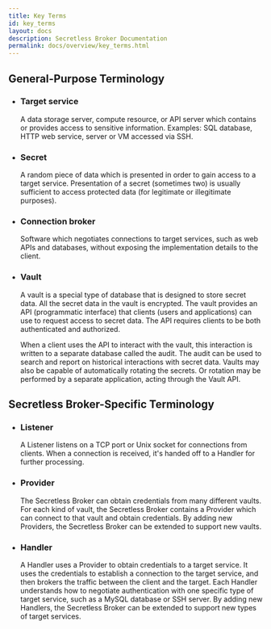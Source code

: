 ```yaml
---
title: Key Terms
id: key_terms
layout: docs
description: Secretless Broker Documentation
permalink: docs/overview/key_terms.html
---
```


## General-Purpose Terminology

- ### Target service

  A data storage server, compute resource, or API server which contains or provides access to sensitive information. Examples: SQL database, HTTP web service, server or VM accessed via SSH.

- ### Secret

  A random piece of data which is presented in order to gain access to a target service. Presentation of a secret (sometimes two) is usually sufficient to access protected data (for legitimate or illegitimate purposes).

- ### Connection broker

  Software which negotiates connections to target services, such as web APIs and databases, without exposing the implementation details to the client.

- ### Vault

  A vault is a special type of database that is designed to store secret data. All the secret data in the vault is encrypted. The vault provides an API (programmatic interface) that clients (users and applications) can use to request access to secret data. The API requires clients to be both authenticated and authorized.

  When a client uses the API to interact with the vault, this interaction is written to a separate database called the audit. The audit can be used to search and report on historical interactions with secret data. Vaults may also be capable of automatically rotating the secrets. Or rotation may be performed by a separate application, acting through the Vault API.

## Secretless Broker-Specific Terminology

- ### Listener

  A Listener listens on a TCP port or Unix socket for connections from clients. When a connection is received, it's handed off to a Handler for further processing.

- ### Provider

  The Secretless Broker can obtain credentials from many different vaults. For each kind of vault, the Secretless Broker contains a Provider which can connect to that vault and obtain credentials. By adding new Providers, the Secretless Broker can be extended to support new vaults.

- ### Handler

  A Handler uses a Provider to obtain credentials to a target service. It uses the credentials to establish a connection to the target service, and then brokers the traffic between the client and the target.  Each Handler understands how to negotiate authentication with one specific type of target service, such as a MySQL database or SSH server. By adding new Handlers, the Secretless Broker can be extended to support new types of target services.
